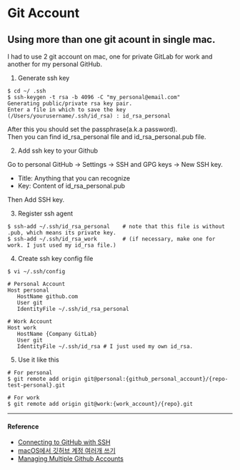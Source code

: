 # Git Account

## Using more than one git acount in single mac.

I had to use 2 git account on mac, one for private GitLab for work and another for my personal GitHub.

1. Generate ssh key

```
$ cd ~/ .ssh
$ ssh-keygen -t rsa -b 4096 -C "my_personal@email.com"
Generating public/private rsa key pair.  
Enter a file in which to save the key (/Users/yourusername/.ssh/id_rsa) : id_rsa_personal
```

After this you should set the passphrase(a.k.a password).\
Then you can find id_rsa_personal file and id_rsa_personal.pub file.

2. Add ssh key to your Github

Go to personal GitHub -> Settings -> SSH and GPG keys -> New SSH key.

- Title: Anything that you can recognize
- Key: Content of id_rsa_personal.pub

Then Add SSH key.

3. Register ssh agent

```
$ ssh-add ~/.ssh/id_rsa_personal    # note that this file is without .pub, which means its private key.
$ ssh-add ~/.ssh/id_rsa_work        # (if necessary, make one for work. I just used my id_rsa file.)
```

4. Create ssh key config file

```
$ vi ~/.ssh/config

# Personal Account
Host personal  
   HostName github.com
   User git
   IdentityFile ~/.ssh/id_rsa_personal

# Work Account
Host work  
   HostName {Company GitLab}
   User git
   IdentityFile ~/.ssh/id_rsa # I just used my own id_rsa.
```

5. Use it like this

```
# For personal
$ git remote add origin git@personal:{github_personal_account}/{repo-test-personal}.git

# For work
$ git remote add origin git@work:{work_account}/{repo}.git
```

---

#### Reference

- [Connecting to GitHub with SSH](https://help.github.com/articles/connecting-to-github-with-ssh/)
- [macOS에서 깃허브 계정 여러개 쓰기](https://bonoogi.herokuapp.com/multiple-github-account-in-mac/)
- [Managing Multiple Github Accounts](https://mherman.org/blog/managing-multiple-github-accounts/)